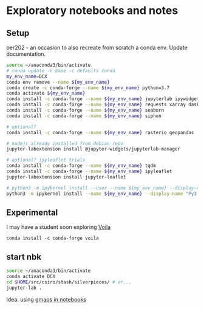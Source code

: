 # Exploratory notebooks and notes

## Setup

per202 - an occasion to also recreate from scratch a conda env. Update documentation.

```bash
source ~/anaconda3/bin/activate
# conda update -n base -c defaults conda
my_env_name=DCX
conda env remove --name ${my_env_name}
conda create -c conda-forge --name ${my_env_name} python=3.7
conda activate ${my_env_name}
conda install -c conda-forge --name ${my_env_name} jupyterlab ipywidgets jupyter
conda install -c conda-forge --name ${my_env_name} requests xarray dask matplotlib netCDF4 pytest
conda install -c conda-forge --name ${my_env_name} seaborn
conda install -c conda-forge --name ${my_env_name} siphon 

# optional?
conda install -c conda-forge --name ${my_env_name} rasterio geopandas

# nodejs already installed from debian repo
jupyter-labextension install @jupyter-widgets/jupyterlab-manager

# optional? ipyleaflet trials
conda install -c conda-forge --name ${my_env_name} tqdm
conda install -c conda-forge --name ${my_env_name} ipyleaflet
jupyter-labextension install jupyter-leaflet

# python3 -m ipykernel install --user --name ${my_env_name} --display-name "Py3 (DCX)"
python3 -m ipykernel install --name ${my_env_name} --display-name "Py3 (DCX)"
```

## Experimental

I may have a student soon exploring [Voila](https://github.com/QuantStack/voila) 

`conda install -c conda-forge voila`

## start nbk

```bash
source ~/anaconda3/bin/activate
conda activate DCX
cd $HOME/src/csiro/stash/silverpieces/ # or...
jupyter-lab .
```

Idea: using [gmaps in notebooks](https://jupyter-gmaps.readthedocs.io/en/latest/install.html#installing-jupyter-gmaps-for-jupyterlab)